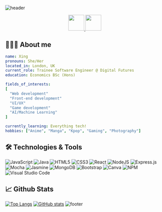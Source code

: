 ![header](https://capsule-render.vercel.app/api?type=rounded&color=timeGradient&height=120&section=header&text=Hello%20there!&fontSize=70&fontColor=ffffff&animation=twinkling)

<p align="center">
<a href="https://www.linkedin.com/in/xing-rong-huang-a45b01145">
  <img height="50" src="https://user-images.githubusercontent.com/111449206/209411647-8f948def-aa88-4f47-9648-f438ada079d9.png"/>
</a>
<a href="mailto: xing.huang@hotmail.co.uk">
  <img height="50" src="https://user-images.githubusercontent.com/111449206/209412581-9ea9c654-36f4-4811-8f68-17cf1115b847.png"/>
</a>
  </p>
  
## 👩🏻‍💻 About me
```yaml
name: Xing
pronouns: She/Her
located_in: London, UK
current_role: Trainee Software Engineer @ Digital Futures
education: Economics BSc (Hons)

fields_of_interests:
[
  "Web development"
  "Front-end development"
  "UI/UX"
  "Game development"
  "AI/Machine Learning"
]

currently_learning: Everything tech!
hobbies: ["Anime", "Manga", "Kpop", "Gaming", "Photography"]
```
## 🛠️ Technologies & Tools
![JavaScript](https://img.shields.io/badge/javascript-%23323330.svg?style=for-the-badge&logo=javascript&logoColor=%23F7DF1E)
![Java](https://img.shields.io/badge/java-%23ED8B00.svg?style=for-the-badge&logo=java&logoColor=white)
![HTML5](https://img.shields.io/badge/html5-%23E34F26.svg?style=for-the-badge&logo=html5&logoColor=white)
![CSS3](https://img.shields.io/badge/css3-%231572B6.svg?style=for-the-badge&logo=css3&logoColor=white)
![React](https://img.shields.io/badge/react-%2320232a.svg?style=for-the-badge&logo=react&logoColor=%2361DAFB)
![NodeJS](https://img.shields.io/badge/node.js-6DA55F?style=for-the-badge&logo=node.js&logoColor=white)
![Express.js](https://img.shields.io/badge/express.js-%23404d59.svg?style=for-the-badge&logo=express&logoColor=%2361DAFB)
![Mocha](https://img.shields.io/badge/-mocha-%238D6748?style=for-the-badge&logo=mocha&logoColor=white)
![Jasmine](https://img.shields.io/badge/jasmine-%238A4182.svg?style=for-the-badge&logo=jasmine&logoColor=white)
![MongoDB](https://img.shields.io/badge/MongoDB-%234ea94b.svg?style=for-the-badge&logo=mongodb&logoColor=white)
![Bootstrap](https://img.shields.io/badge/bootstrap-%23563D7C.svg?style=for-the-badge&logo=bootstrap&logoColor=white)
![Canva](https://img.shields.io/badge/Canva-%2300C4CC.svg?style=for-the-badge&logo=Canva&logoColor=white)
![NPM](https://img.shields.io/badge/NPM-%23000000.svg?style=for-the-badge&logo=npm&logoColor=white)
![Visual Studio Code](https://img.shields.io/badge/Visual%20Studio%20Code-0078d7.svg?style=for-the-badge&logo=visual-studio-code&logoColor=white)

## 📈 Github Stats
[![Top Langs](https://github-readme-stats.vercel.app/api/top-langs/?username=OoXingoO&layout=compact&theme=transparent)](https://github.com/OoXingoO)
[![GitHub stats](https://github-readme-stats.vercel.app/api?username=OoXingoO&hide=stars&count_private=true&theme=transparent&show_icons=true)](https://github.com/OoXingoO)
![footer](https://capsule-render.vercel.app/api?type=waving&section=footer&color=timeGradient)
